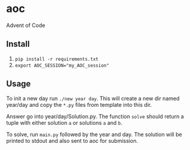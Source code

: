 # aoc
Advent of Code

## Install

1. `pip install -r requirements.txt`
1. `export AOC_SESSION="my_AOC_session"`

## Usage

To init a new day run `./new year day`. This will create a new dir named year/day
and copy the `*.py` files from template into this dir.

Answer go into year/day/Solution.py. The function `solve` should return a tuple with either
solution `a` or solutions `a` and `b`.

To solve, run `main.py` followed by the year and day. The solution will be printed to stdout
and also sent to aoc for submission.
